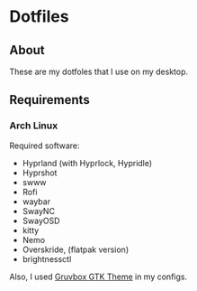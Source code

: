 # Dotfiles

## About
These are my dotfoles that I use on my desktop.

## Requirements

### Arch Linux

Required software:
- Hyprland (with Hyprlock, Hypridle)
- Hyprshot
- swww
- Rofi
- waybar
- SwayNC
- SwayOSD
- kitty
- Nemo
- Overskride, (flatpak version)
- brightnessctl

Also, I used [Gruvbox GTK Theme](https://github.com/Fausto-Korpsvart/Gruvbox-GTK-Theme) in my configs.